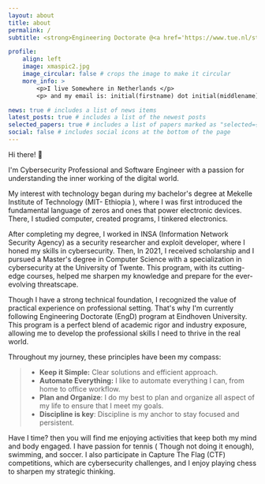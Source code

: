 ```yaml
---
layout: about
title: about
permalink: /
subtitle: <strong>Engineering Doctorate @<a href='https://www.tue.nl/studeren/graduate-school/engd-software-technology/people/trainees-2023'>TU/e</a></strong> • Previously:<strong>M.Sc. Cybersecurity @<a href='https://www.utwente.nl/en/education/master/programmes/computer-science/specialisation/cyber-security/#other-specialisations'>UT</a>.</strong> • Discipline(Plan|Organize)⇄Simplify⇄Automate.

profile:
    align: left
    image: xmaspic2.jpg
    image_circular: false # crops the image to make it circular
    more_info: >
        <p>I live Somewhere in Netherlands </p>
        <p> and my email is: initial(firstname) dot initial(middlename) dot lastname at gmail.com</p>

news: true # includes a list of news items
latest_posts: true # includes a list of the newest posts
selected_papers: true # includes a list of papers marked as "selected={true}"
social: false # includes social icons at the bottom of the page
---
```


Hi there! 👋 

I'm Cybersecurity Professional and Software Engineer with a passion for understanding the inner working of the digital world.

My interest with technology began during my bachelor's degree at Mekelle Institute of Technology (MIT- Ethiopia ), where I was first introduced the fundamental language of zeros and ones that power electronic devices. There, I studied computer, created programs, I tinkered electronics. 

<!-- Back then, fueled by a childhood dream of riches (through ethical hacking, of course!), I delved into the realm of cybersecurity in my first job as a security researcher and exploit developer. -->

After completing my degree, I worked in INSA (Information Network Security Agency) as a security researcher and exploit developer, where I honed my skills in cybersecurity. Then, In 2021, I received scholarship and I pursued a Master's degree in Computer Science with a specialization in cybersecurity at the University of Twente. This program, with its cutting-edge courses, helped me sharpen my knowledge and prepare for the ever-evolving threatscape.

Though I have a strong technical foundation, I recognized the value of practical experience on professional setting. That's why I'm currently following Engineering Doctorate (EngD) program at Eindhoven University. This program is a perfect blend of academic rigor and industry exposure, allowing me to develop the professional skills I need to thrive in the real world.

Throughout my journey, these principles have been my compass:

> -   **Keep it Simple:** Clear solutions and efficient approach.
> -   **Automate Everything:** I like to automate everything I can, from home to office workflow.
> -   **Plan and Organize**: I do my best to plan and organize all aspect of my life to ensure that I meet my goals.
> -   **Discipline is key**: Discipline is my anchor to stay focused and persistent.

<!-- When I'm not working, you can find me exploring the world of cybersecurity, reading the latest tech news, or enjoying a good book. I'm also a fitness enthusiast and a coffee lover, so you might find me at the gym or at a local coffee shop.  -->

Have I time? then you will find me enjoying activities that keep both my mind and body engaged. I have passion for tennis ( Though not doing it enough), swimming, and soccer. I also participate in Capture The Flag (CTF) competitions, which are cybersecurity challenges, and I enjoy playing chess to sharpen my strategic thinking.

<!-- !["alternative text"](https://www.proguardsafety.my/cdn/shop/products/HG1-PHSL-SlideLock-3D_e4679c6d-0963-4aa3-bb3f-77dbdbe60b05_1024x1024@2x.png?v=1605146892 "style=width:40px;height:30px; class=custom-image-size") -->
